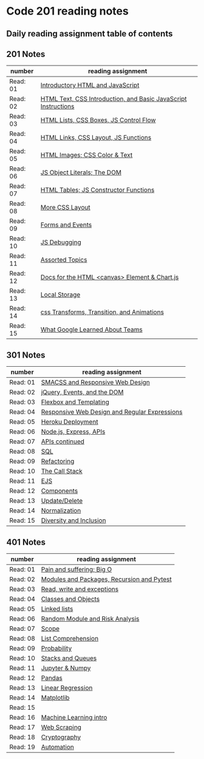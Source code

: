 # Code 201 reading notes

## Daily reading assignment table of contents

## 201 Notes

| number   | reading assignment                                                                                                  |
| -------- | ------------------------------------------------------------------------------------------------------------------- |
| Read: 01 | [Introductory HTML and JavaScript](https://will-ing.github.io/reading-notes/class-01)                               |
| Read: 02 | [HTML Text, CSS Introduction, and Basic JavaScript Instructions](https://will-ing.github.io/reading-notes/class-02) |
| Read: 03 | [HTML Lists, CSS Boxes, JS Control Flow](https://will-ing.github.io/reading-notes/class-03)                         |
| Read: 04 | [HTML Links, CSS Layout, JS Functions](https://will-ing.github.io/reading-notes/class-04)                           |
| Read: 05 | [HTML Images; CSS Color & Text](https://will-ing.github.io/reading-notes/class-05)                                  |
| Read: 06 | [JS Object Literals; The DOM](https://will-ing.github.io/reading-notes/class-06)                                    |
| Read: 07 | [HTML Tables; JS Constructor Functions](https://will-ing.github.io/reading-notes/class-07)                          |
| Read: 08 | [More CSS Layout](https://will-ing.github.io/reading-notes/class-08)                                                |
| Read: 09 | [Forms and Events](https://will-ing.github.io/reading-notes/class-09)                                               |
| Read: 10 | [JS Debugging](https://will-ing.github.io/reading-notes/class-10)                                                   |
| Read: 11 | [Assorted Topics](https://will-ing.github.io/reading-notes/class-11)                                                |
| Read: 12 | [Docs for the HTML \<canvas> Element & Chart.js](https://will-ing.github.io/reading-notes/class-12)                 |
| Read: 13 | [Local Storage](https://will-ing.github.io/reading-notes/class-13)                                                  |
| Read: 14 | [css Transforms, Transition, and Animations](https://will-ing.github.io/reading-notes/class-14)                     |
| Read: 15 | [What Google Learned About Teams](https://will-ing.github.io/reading-notes/class-15)                                |

## 301 Notes

| number   | reading assignment                                                                                          |
| -------- | ----------------------------------------------------------------------------------------------------------- |
| Read: 01 | [SMACSS and Responsive Web Design](https://will-ing.github.io/reading-notes/301-notes/read-01)              |
| Read: 02 | [jQuery, Events, and the DOM](https://will-ing.github.io/reading-notes/301-notes/read-02)                   |
| Read: 03 | [ Flexbox and Templating](https://will-ing.github.io/reading-notes/301-notes/read-03)                       |
| Read: 04 | [Responsive Web Design and Regular Expressions](https://will-ing.github.io/reading-notes/301-notes/read-04) |
| Read: 05 | [Heroku Deployment](https://will-ing.github.io/reading-notes/301-notes/read-05)                             |
| Read: 06 | [Node.js, Express, APIs](https://will-ing.github.io/reading-notes/301-notes/read-06)                        |
| Read: 07 | [APIs continued](https://will-ing.github.io/reading-notes/301-notes/read-07)                                |
| Read: 08 | [SQL](https://will-ing.github.io/reading-notes/301-notes/read-08)                                           |
| Read: 09 | [Refactoring](https://will-ing.github.io/reading-notes/301-notes/read-09)                                   |
| Read: 10 | [The Call Stack](https://will-ing.github.io/reading-notes/301-notes/read-10)                                |
| Read: 11 | [EJS](https://will-ing.github.io/reading-notes/301-notes/read-11)                                           |
| Read: 12 | [Components](https://will-ing.github.io/reading-notes/301-notes/read-12)                                    |
| Read: 13 | [Update/Delete](https://will-ing.github.io/reading-notes/301-notes/read-13)                                 |
| Read: 14 | [Normalization](https://will-ing.github.io/reading-notes/301-notes/read-14)                                 |
| Read: 15 | [Diversity and Inclusion](https://will-ing.github.io/reading-notes/301-notes/read-15)                       |

## 401 Notes

| number   | reading assignment                                                                                         |
| -------- | ---------------------------------------------------------------------------------------------------------- |
| Read: 01 | [Pain and suffering; Big O](https://will-ing.github.io/reading-notes/401-notes/class-01)                   |
| Read: 02 | [Modules and Packages, Recursion and Pytest ](https://will-ing.github.io/reading-notes/401-notes/class-02) |
| Read: 03 | [Read, write and exceptions](https://will-ing.github.io/reading-notes/401-notes/class-03)                  |
| Read: 04 | [Classes and Objects](https://will-ing.github.io/reading-notes/401-notes/class-04)                         |
| Read: 05 | [Linked lists](https://will-ing.github.io/reading-notes/401-notes/class-05)                                |
| Read: 06 | [Random Module and Risk Analysis](https://will-ing.github.io/reading-notes/401-notes/class-06)             |
| Read: 07 | [Scope](https://will-ing.github.io/reading-notes/401-notes/class-07)                                       |
| Read: 08 | [List Comprehension](https://will-ing.github.io/reading-notes/401-notes/class-08)                          |
| Read: 09 | [Probability](https://will-ing.github.io/reading-notes/401-notes/class-09)                                 |
| Read: 10 | [Stacks and Queues](https://will-ing.github.io/reading-notes/401-notes/class-10)                           |
| Read: 11 | [Jupyter & Numpy](https://will-ing.github.io/reading-notes/401-notes/class-11)                             |
| Read: 12 | [Pandas](https://will-ing.github.io/reading-notes/401-notes/class-12)                                      |
| Read: 13 | [Linear Regression](https://will-ing.github.io/reading-notes/401-notes/class-13)                           |
| Read: 14 | [Matplotlib](https://will-ing.github.io/reading-notes/401-notes/class-14)                                  |
| Read: 15 | [](https://will-ing.github.io/reading-notes/401-notes/class-15)                                            |
| Read: 16 | [Machine Learning intro](https://will-ing.github.io/reading-notes/401-notes/class-16)                      |
| Read: 17 | [Web Scraping](https://will-ing.github.io/reading-notes/401-notes/class-17)                                |
| Read: 18 | [Cryptography](https://will-ing.github.io/reading-notes/401-notes/class-18)                                |
| Read: 19 | [Automation](https://will-ing.github.io/reading-notes/401-notes/class-19)                                  |

